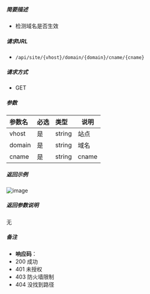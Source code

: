 

    
##### 简要描述

- 检测域名是否生效

##### 请求URL
- ` /api/site/{vhost}/domain/{domain}/cname/{cname} `
  
##### 请求方式
- GET

##### 参数

|参数名|必选|类型|说明|
|:----    |:---|:----- |-----   |
|vhost |是  |string |站点   |
|domain |是  |string | 域名    |
|cname     | 是 |string | cname    |

##### 返回示例 

![image](https://user-images.githubusercontent.com/90588289/133868477-481406f5-e5b7-4668-ac42-a455a89eb1e7.png)

##### 返回参数说明 

无

##### 备注 

- **响应码**：
 - 200 成功
 - 401 未授权
 - 403 防火墙限制
 - 404 没找到路径



